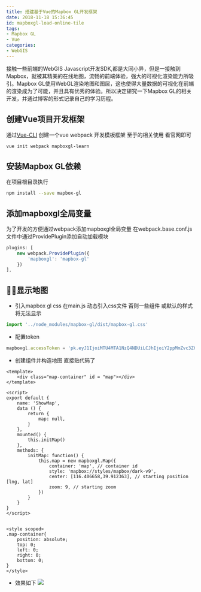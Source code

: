 ```yaml
---
title: 搭建基于Vue的Mapbox GL开发框架
date: 2018-11-18 15:36:45
id: mapboxgl-load-online-tile
tags: 
- Mapbox GL
- Vue
categories: 
- WebGIS
---
```

接触一些前端的WebGIS Javascript开发SDK,都是大同小异，但是一接触到Mapbox，就被其精美的在线地图，流畅的前端体验，强大的可视化渲染能力所吸引。Mapbox GL使用WebGL渲染地图和图层，这也使得大量数据的可视化在前端的渲染成为了可能，并且具有优秀的体验。所以决定研究一下Mapbox GL的相关开发，并通过博客的形式记录自己的学习历程。
<!-- more -->
## 创建Vue项目开发框架
通过[Vue-CLI](https://cli.vuejs.org/zh/guide/) 创建一个vue webpack 开发模板框架
至于的相关使用 看官网即可
```sh
vue init webpack mapboxgl-learn
```

## 安装Mapbox GL依赖
在项目根目录执行
```sh
npm install --save mapbox-gl
```
## 添加mapboxgl全局变量
为了开发的方便通过webpack添加mapboxgl全局变量
在webpack.base.conf.js文件中通过ProvidePlugin添加自动加载模块
```js
plugins: [
    new webpack.ProvidePlugin({
        'mapboxgl': 'mapbox-gl'
    })
],
```
## 显示地图
- 引入mapbox gl css
在main.js 动态引入css文件 否则一些组件 或默认的样式将无法显示

```js
import '../node_modules/mapbox-gl/dist/mapbox-gl.css'
```

- 配置token

```js
mapboxgl.accessToken = 'pk.eyJ1IjoiMTU4MTA1NzQ4NDUiLCJhIjoiY2ppMmZvc3Z6MDEyZjNxbXVvamZrc2l4eCJ9.L
```
- 创建组件并构造地图
直接贴代码了
```vue
<template>
	<div class="map-container" id = "map"></div>
</template>

<script>
export default {
    name: 'ShowMap',
    data () {
        return {
            map: null,
        }
    },
    mounted() {
        this.initMap()
    },
    methods: {
        initMap: function() {
            this.map = new mapboxgl.Map({
                container: 'map', // container id
                style: 'mapbox://styles/mapbox/dark-v9',
                center: [116.406658,39.912363], // starting position [lng, lat]
                zoom: 9, // starting zoom
            })
        }
    }
}
</script>


<style scoped>
.map-container{
	position: absolute;
	top: 0;
	left: 0;
	right: 0;
	bottom: 0;
}
</style>

```
- 效果如下
![](https://yuyi-blog-resource.oss-cn-beijing.aliyuncs.com/images/1C04F188-542F-4222-810F-7739E932A916.png)